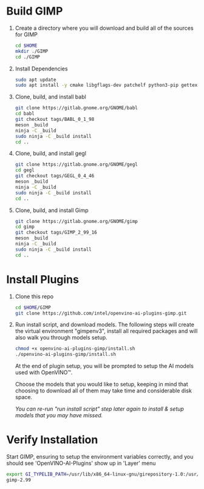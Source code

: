 # Build GIMP
1. Create a directory where you will download and build all of the sources for GIMP
    ```sh
    cd $HOME
    mkdir ./GIMP
    cd ./GIMP
    ```
2. Install Dependencies
    ```sh
    sudo apt update
    sudo apt install -y cmake libgflags-dev patchelf python3-pip gettext git git-lfs build-essential meson ninja-build autoconf libcairo2-dev libxt-dev libgdk-pixbuf-2.0-dev libgexiv2-dev libgtk-3-dev libmypaint-dev mypaint-brushes libbz2-dev libatk1.0-dev libgirepository1.0-dev libx11-xcb-dev libwmf-dev libxcb-glx0-dev  libxcb-dri2-0-dev   libxxf86vm-dev   valgrind  libappstream-glib-dev  libpugixml-dev libxmu-dev   libpoppler-glib-dev   xsltproc librsvg2-dev libopencv-dev
    ```
3. Clone, build, and install babl
    ```sh
    git clone https://gitlab.gnome.org/GNOME/babl
    cd babl
    git checkout tags/BABL_0_1_98
    meson _build
    ninja -C _build
    sudo ninja -C _build install
    cd ..
    ```
4. Clone, build, and install gegl
    ```sh
    git clone https://gitlab.gnome.org/GNOME/gegl
    cd gegl
    git checkout tags/GEGL_0_4_46
    meson _build
    ninja -C _build
    sudo ninja -C _build install
    cd ..
    ```

5. Clone, build, and install Gimp
    ```sh
    git clone https://gitlab.gnome.org/GNOME/gimp  
    cd gimp
    git checkout tags/GIMP_2_99_16
    meson _build
    ninja -C _build
    sudo ninja -C _build install
    cd ..
    ```
# Install Plugins
1. Clone this repo
   ```sh
   cd $HOME/GIMP
   git clone https://github.com/intel/openvino-ai-plugins-gimp.git
   ```

2. Run install script, and download models. The following steps will create the virtual environment "gimpenv3", install all required packages and will also walk you through models setup.
   ```sh
   chmod +x openvino-ai-plugins-gimp/install.sh
   ./openvino-ai-plugins-gimp/install.sh
   ```
   At the end of plugin setup, you will be prompted to setup the AI models used with OpenVINO™. 

   Choose the models that you would like to setup, keeping in mind that choosing to download all of them may take time and considerable disk space.

   *You can re-run "run install script" step later again to install & setup models that you may have missed.*

# Verify Installation
 Start GIMP, ensuring to setup the environment variables correctly,  and you should see 'OpenVINO-AI-Plugins' show up in 'Layer' menu
   ```sh
   export GI_TYPELIB_PATH=/usr/lib/x86_64-linux-gnu/girepository-1.0:/usr/local/lib/x86_64-linux-gnu/girepository-1.0
   gimp-2.99
   ```


